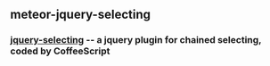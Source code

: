 ## meteor-jquery-selecting
### [jquery-selecting](https://github.com/wulx/jquery-selecting) -- a jquery plugin for chained selecting, coded by CoffeeScript
